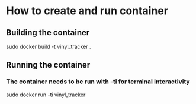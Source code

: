 # How to create and run container

## Building the container
sudo docker build -t vinyl_tracker .

## Running the container
### The container needs to be run with -ti for terminal interactivity
sudo docker run -ti vinyl_tracker